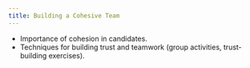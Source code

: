 ```yaml
---
title: Building a Cohesive Team
---
```


- Importance of cohesion in candidates.
- Techniques for building trust and teamwork (group activities, trust-building exercises). 